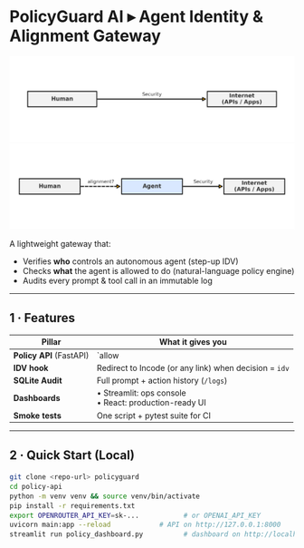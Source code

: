 # PolicyGuard AI ▸ Agent Identity & Alignment Gateway

![Pre-agentic](diagrams/pre_agentic_security.png)
![Agentic](diagrams/agentic_security.png)

A lightweight gateway that:
* Verifies **who** controls an autonomous agent (step-up IDV)
* Checks **what** the agent is allowed to do (natural-language policy engine)
* Audits every prompt & tool call in an immutable log

---

## 1 · Features

| Pillar | What it gives you |
|--------|------------------|
| **Policy API** (FastAPI) | `allow | deny | idv` decision in \<300 ms |
| **IDV hook** | Redirect to Incode (or any link) when decision = `idv` |
| **SQLite Audit** | Full prompt + action history (`/logs`) |
| **Dashboards** | • Streamlit: ops console<br>• React: production-ready UI |
| **Smoke tests** | One script + pytest suite for CI |

---

## 2 · Quick Start (Local)

```bash
git clone <repo-url> policyguard
cd policy-api
python -m venv venv && source venv/bin/activate
pip install -r requirements.txt
export OPENROUTER_API_KEY=sk-...           # or OPENAI_API_KEY
uvicorn main:app --reload            # API on http://127.0.0.1:8000
streamlit run policy_dashboard.py          # dashboard on http://localhost:8501